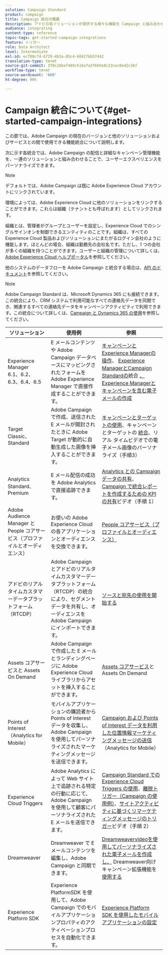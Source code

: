 ```yaml
---
solution: Campaign Standard
product: campaign
title: Campaign 統合の概要
description: アドビの各ソリューションが提供する様々な機能を Campaign と組み合わせることができます。
audience: integrating
content-type: reference
topic-tags: get-started-campaign-integrations
feature: トリガー
role: Data Architect
level: Intermediate
exl-id: ecf88c7d-6729-4b3a-85c4-60427bb57442
translation-type: tm+mt
source-git-commit: 3f0c24baf489c516a7a3f665e8c23cec0ed2c3bf
workflow-type: tm+mt
source-wordcount: '669'
ht-degree: 90%

---
```


# Campaign 統合について{#get-started-campaign-integrations}

この節では、Adobe Campaign の現在のバージョンと他のソリューションおよびサービスとの間で使用できる機能統合について説明します。

次に示す各統合では、Adobe Campaign の配信と詳細なキャンペーン管理機能を、一連のソリューションと組み合わせることで、ユーザーエクスペリエンスをパーソナライズできます。

>[!NOTE]
>
> デフォルトでは、Adobe Campaign は既に Adobe Experience Cloud アカウントにリンクされています。

環境によっては、Adobe Experience Cloud に他のソリューションをリンクすることができます。これらは組織（テナントとも呼ばれます）としてリンクされます。

組織とは、管理者がグループとユーザーを設定し、Experience Cloud でのシングルサインオンを制御できるエンティティのことです。組織は、すべての Experience Cloud 製品およびソリューションにまたがるログイン会社のように機能します。ほとんどの場合、組織は勤務先の会社名です。ただし、1 つの会社が多くの組織を持つことができます。ユーザーと組織の管理について詳しくは、[Adobe Experience Cloud ヘルプポータル](https://docs.adobe.com/content/help/ja-JP/core-services/interface/manage-users-and-products/organizations.html)を参照してください。

他のシステムのデータフローを Adobe Campaign と統合する場合は、[API のドキュメント](../../api/using/get-started-apis.md)を参照してください。

>[!NOTE]
>
>Adobe Campaign Standard は、Microsoft Dynamics 365 にも接続できます。この統合により、CRM システムで利用可能なすべての連絡先データを同期でき、関連するすべての連絡先データをキャンペーンアクティビティで利用できます。この統合について詳しくは、[Campaign と Dynamics 365 の使用](../../integrating/using/d365-acs-get-started.md)を参照してください。


<table> 
 <thead> 
  <tr> 
   <th> ソリューション<br /> </th> 
   <th> 使用例<br /> </th> 
   <th> 参照<br /> </th> 
  </tr> 
 </thead> 
 <tbody> 
  <tr> 
   <td> Experience Manager<br /> 6.1、6.2、6.3、6.4、6.5<br /> </td> 
   <td> E メールコンテンツや Adobe Campaign データベースにマッピングされたフォームを Adobe Experience Manager で直接作成することができます。<br /> </td> 
   <td> 
     <a href="../../integrating/using/integrating-with-experience-manager.md">キャンペーンとExperience Managerの操作</a>、 <a href="https://helpx.adobe.com/jp/experience-manager/6-4/sites/administering/using/campaignstandard.html">Experience ManagerとCampaign Standardの</a>統合 <a href="https://gn.adobe.com/doc/standard/getting_started/en/ACS_AEM.html">、Experience Managerとキャンペーンを含む電子メールの作成</a> 
    </td> 
  </tr> 
  <tr> 
   <td> Target<br /> Classic、Standard<br /> </td> 
   <td> Adobe Campaign で作成、送信された E メールが開封されたときに Adobe Target が動的に自動生成した画像を挿入することができます。<br /> </td> 
   <td> 
    <a href="../../integrating/using/about-campaign-target-integration.md">キャンペーンとターゲットの使用</a>、キャンペーンとターゲットの <a href="https://docs.adobe.com/content/help/ja-JP/target/using/integrate/campaign-and-target.html">統合</a>、リアル <a href="https://helpx.adobe.com/marketing-cloud/how-to/email-marketing.html"></a> タイムビデオでの電子メール画像のパーソナライズ（手順3）
    </td> 
  </tr> 
  <tr> 
   <td> Analytics<br /> Standard、Premium <br /> </td> 
   <td> E メール配信の成功を Adobe Analytics で直接追跡できます。<br /> </td> 
   <td> 
    <a href="../../integrating/using/about-campaign-analytics-integration.md">Analytics との Campaign データの共有</a>、<a href="https://helpx.adobe.com/marketing-cloud/how-to/email-marketing.html">Campaign で統合レポートを作成するための KPI の共有</a>ビデオ（手順 1）
    </td> 
  </tr> 
  <tr> 
   <td> Adobe Audience Manager と People コアサービス（プロファイルとオーディエンス）<br /> </td> 
   <td> お使いの Adobe Experience Cloud の各アプリケーションとオーディエンスを交換できます。<br /> </td> 
   <td> <a href="../../integrating/using/about-campaign-audience-manager-or-people-core-service-integration.md">People コアサービス（プロファイルとオーディエンス）</a><br /> </td> 
  </tr> 
    <tr> 
   <td>アドビのリアルタイムカスタマーデータプラットフォーム（RTCDP）<br /> </td> 
   <td> Adobe Campaign とアドビのリアルタイムカスタマーデータプラットフォーム（RTCDP）の統合により、セグメントデータを共有し、オーディエンスを Adobe Campaign にインポートできます。</td>
   <td><a href="../../integrating/using/get-started-sources-destinations.md">ソースと宛先の使用を開始する</a></td>
  </tr> 
  <tr> 
   <td> Assets コアサービスと Assets On Demand<br /> </td> 
   <td> Adobe Campaign で作成した E メールとランディングページに Adobe Experience Cloud ライブラリからアセットを挿入することができます。<br /> </td> 
   <td> <a href="../../integrating/using/working-with-campaign-and-assets-core-service.md">Assets コアサービス</a>と Assets On Demand<br /> </td> 
  </tr> 
  <tr> 
   <td> Points of Interest（Analytics for Mobile）<br /> </td> 
   <td> モバイルアプリケーションの購読者から Points of Interest データを収集し、Adobe Campaign を使用してパーソナライズされたマーケティングメッセージを送信できます。<br /> </td> 
   <td> <a href="../../integrating/using/about-campaign-points-of-interest-data-integration.md">Campaign および Points of Interest データを利用した位置情報マーケティングメッセージの送信</a>（Analytics for Mobile）<br /> </td> 
  </tr> 
  <tr> 
   <td> Experience Cloud Triggers<br /> </td> 
   <td> Adobe Analytics によって Web サイト上で追跡される特定の行動に応じて、Adobe Campaign を使用して顧客にパーソナライズされた E メールを送信できます。<br /> </td> 
   <td> 
    <a href="../../integrating/using/about-adobe-experience-cloud-triggers.md">Campaign Standard での Experience Cloud Triggers の使用</a>、<a href="../../integrating/using/abandonment-triggers-use-cases.md">離脱トリガー（Campaign の使用例）</a>、<a href="https://helpx.adobe.com/marketing-cloud/how-to/email-marketing.html">サイトアクティビティに基づくリマーケティングメッセージのトリガー</a>ビデオ（手順 2）
    </td> 
  </tr> 
  <tr> 
   <td> Dreamweaver<br /> </td> 
   <td> Dreamweaver で E メールコンテンツを編集し、Adobe Campaign と同期できます。<br /> </td> 
   <td> 
    <a href="https://docs.adobe.com/content/help/ja-JP/campaign-standard-learn/tutorials/designing-content/email-designer/dreamweaver-integration.translate.html">Dreamweavervideoを使用してパーソナライズされた電子メールを作成し、</a> Dreamweaver向けキャンペーン拡張機能を <a href="https://helpx.adobe.com/jp/dreamweaver/using/working-with-dreamweaver-and-campaign.html">使用する</a> 
  </td> 
  </tr> 
  <tr> 
   <td> Experience Platform SDK<br /> </td> 
   <td> Experience PlatformSDK を使用して、Adobe Campaign でのモバイルアプリケーションプロパティのアクティベーションプロセスを自動化できます。<br /> </td> 
   <td> <a href="https://helpx.adobe.com/jp/campaign/kb/configuring-app-sdk.html">Experience Platform SDK を使用したモバイルアプリケーションの設定</a><br /> </td> 
  </tr> 
 </tbody> 
</table>
